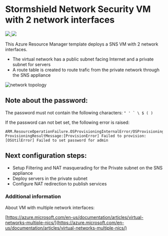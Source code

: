 # Stormshield Network Security VM with 2 network interfaces

<a href="https://portal.azure.com/#create/Microsoft.Template/uri/https%3A%2F%2Fraw.githubusercontent.com%2Fstormshield%2Fazure-templates%2Fmaster%2Fsns%2Fsns-2-nics%2Ftemplate.json" target="_blank">
    <img src="https://aka.ms/deploytoazurebutton"/>
</a><a href="http://armviz.io/#/?load=https://raw.githubusercontent.com/stormshield/azure-templates/master/sns/sns-2-nics/template.json" target="_blank">
  <img src="http://armviz.io/visualizebutton.png"/>
</a>

This Azure Resource Manager template deploys a SNS VM with 2 network interfaces.


* The virtual network has a public subnet facing Internet and a private subnet for servers
* A route table is created to route trafic from the private network through the SNS appliance

<img src="img/topo-2nics.png" alt="network topology">

## Note about the password:

The password must not contain the following characters: ``" ' ` \ $ ( )``

If the password can not bet set, the following error is raised:
```
ARM.ResourceOperationFailure.OSProvisioningInternalError/OSProvisioningError
ProvisioningResultMessage:[ProvisionError] Failed to provision: [OSUtilError] Failed to set password for admin
```

## Next configuration steps:

* Setup Filtering and NAT masquerading for the Private subnet on the SNS appliance
* Deploy servers in the private subnet
* Configure NAT redirection to publish services


### Additional information

About VM with multiple network interfaces:

[https://azure.microsoft.com/en-us/documentation/articles/virtual-networks-multiple-nics/](https://azure.microsoft.com/en-us/documentation/articles/virtual-networks-multiple-nics/)